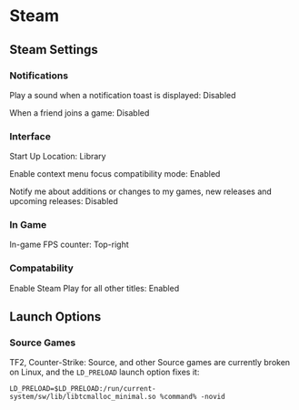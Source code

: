 # Steam

## Steam Settings

### Notifications

Play a sound when a notification toast is displayed: Disabled

When a friend joins a game: Disabled

### Interface

Start Up Location: Library

Enable context menu focus compatibility mode: Enabled

Notify me about additions or changes to my games, new releases and upcoming releases: Disabled

### In Game

In-game FPS counter: Top-right

### Compatability

Enable Steam Play for all other titles: Enabled

## Launch Options

### Source Games

TF2, Counter-Strike: Source, and other Source games are currently broken on Linux, and the `LD_PRELOAD` launch option fixes it:

```text
LD_PRELOAD=$LD_PRELOAD:/run/current-system/sw/lib/libtcmalloc_minimal.so %command% -novid
```
